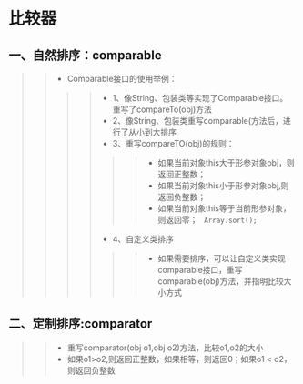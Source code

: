# 比较器
## 一、自然排序：comparable
 >>- Comparable接口的使用举例：
 >>>>- 1、像String、包装类等实现了Comparable接口。重写了compareTo(obj)方法
>>>>- 2、像String、包装类重写comparable(方法后，进行了从小到大排序
>>>>- 3、重写compareTO(obj)的规则：
>>>>>>- 如果当前对象this大于形参对象obj，则返回正整数；
>>>>>>- 如果当前对象this小于形参对象obj,则返回负整数；
>>>>>>- 如果当前对象this等于当前形参对象，则返回零；
``` Array.sort();```
>>>>- 4、自定义类排序
>>>>>>- 如果需要排序，可以让自定义类实现comparable接口，重写comparable(obj)方法，并指明比较大小方式
## 二、定制排序:comparator
   >>- 重写comparator(obj o1,obj o2)方法，比较o1,o2的大小
   >>- 如果o1>o2,则返回正整数，如果相等，则返回0；如果o1 < o2，则返回负整数